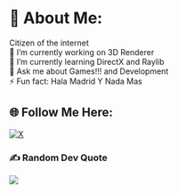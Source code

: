 # 💫 About Me:
Citizen of the internet <br>🔭 I’m currently working on 3D Renderer<br>🌱 I’m currently learning DirectX and Raylib <br>💬 Ask me about Games!!! and Development<br>⚡ Fun fact: Hala Madrid Y Nada Mas

## 🌐 Follow Me Here:
[![X](https://img.shields.io/badge/@ThatTanishqTak-black.svg?logo=X&logoColor=white)](https://x.com/ThatTanishqTak) 

### ✍️ Random Dev Quote
![](https://quotes-github-readme.vercel.app/api?type=horizontal&theme=dark)
